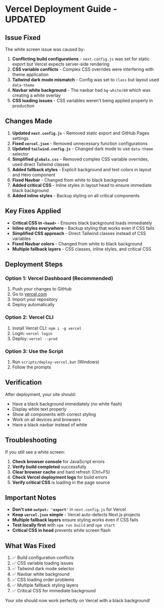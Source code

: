 # Vercel Deployment Guide - UPDATED

## Issue Fixed
The white screen issue was caused by:
1. **Conflicting build configurations** - `next.config.js` was set for static export but Vercel expects server-side rendering
2. **CSS variable conflicts** - Complex CSS overrides were interfering with theme application
3. **Tailwind dark mode mismatch** - Config was set to `class` but layout used `data-theme`
4. **Navbar white background** - The navbar had `bg-white/80` which was creating a white overlay
5. **CSS loading issues** - CSS variables weren't being applied properly in production

## Changes Made
1. **Updated `next.config.js`** - Removed static export and GitHub Pages settings
2. **Fixed `vercel.json`** - Removed unnecessary function configurations
3. **Updated `tailwind.config.js`** - Changed dark mode to use `data-theme` selector
4. **Simplified `globals.css`** - Removed complex CSS variable overrides, used direct Tailwind classes
5. **Added fallback styles** - Explicit background and text colors in layout and Hero component
6. **Fixed Navbar** - Changed from white to black background
7. **Added critical CSS** - Inline styles in layout head to ensure immediate black background
8. **Added inline styles** - Backup styling on all critical components

## Key Fixes Applied
- **Critical CSS in `<head>`** - Ensures black background loads immediately
- **Inline styles everywhere** - Backup styling that works even if CSS fails
- **Simplified CSS approach** - Direct Tailwind classes instead of CSS variables
- **Fixed Navbar colors** - Changed from white to black background
- **Multiple fallback layers** - CSS classes, inline styles, and critical CSS

## Deployment Steps

### Option 1: Vercel Dashboard (Recommended)
1. Push your changes to GitHub
2. Go to [vercel.com](https://vercel.com)
3. Import your repository
4. Deploy automatically

### Option 2: Vercel CLI
1. Install Vercel CLI: `npm i -g vercel`
2. Login: `vercel login`
3. Deploy: `vercel --prod`

### Option 3: Use the Script
1. Run `scripts/deploy-vercel.bat` (Windows)
2. Follow the prompts

## Verification
After deployment, your site should:
- Have a black background immediately (no white flash)
- Display white text properly
- Show all components with correct styling
- Work on all devices and browsers
- Have a black navbar instead of white

## Troubleshooting
If you still see a white screen:
1. **Check browser console** for JavaScript errors
2. **Verify build completed** successfully
3. **Clear browser cache** and hard refresh (Ctrl+F5)
4. **Check Vercel deployment logs** for build errors
5. **Verify critical CSS** is loading in the page source

## Important Notes
- **Don't use `output: 'export'`** in `next.config.js` for Vercel
- **Keep `vercel.json` simple** - Vercel auto-detects Next.js projects
- **Multiple fallback layers** ensure styling works even if CSS fails
- **Test locally first** with `npm run build` and `npm start`
- **Critical CSS in head** prevents white screen flash

## What Was Fixed
1. ✅ Build configuration conflicts
2. ✅ CSS variable loading issues  
3. ✅ Tailwind dark mode selector
4. ✅ Navbar white background
5. ✅ CSS loading order problems
6. ✅ Multiple fallback styling layers
7. ✅ Critical CSS for immediate background

Your site should now work perfectly on Vercel with a black background!
